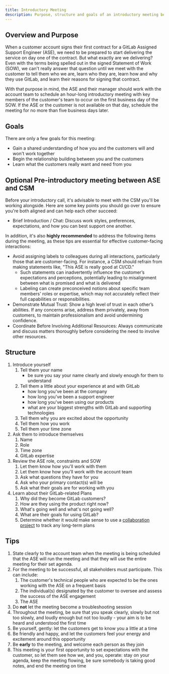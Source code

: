 ```yaml
---
title: Introductory Meeting
description: Purpose, structure and goals of an introductory meeting between an ASE and their new account, and tips for how to make the meeting successful
---
```


## Overview and Purpose

When a customer account signs their first contract for a GitLab Assigned
Support Engineer (ASE), we need to be prepared to start delivering the service
on day one of the contract. But what exactly are we delivering? Even with the
terms being spelled out in the signed Statement of Work (SOW), we can't really
answer that question until we meet with the customer to tell them who we are,
learn who they are, learn how and why they use GitLab, and learn their reasons
for signing that contract.

With that purpose in mind, the ASE and their manager should work with the
account team to schedule an hour-long introductory meeting with key members of
the customer's team to occur on the first business day of the SOW. If the ASE or
the customer is not available on that day, schedule the meeting for no more
than five business days later.

## Goals

There are only a few goals for this meeting:

- Gain a shared understanding of how you and the customers will and won't work
  together
- Begin the relationship building between you and the customers
- Learn what the customers really want and need from you

## **Optional** Pre-introductory meeting between ASE and CSM

Before your introductory call, it's advisable to meet with the CSM you'll
be working alongside. Here are some key points you should go over to ensure
you're both aligned and can help each other succeed:

- Brief Introduction / Chat: Discuss work styles, preferences, expectations,
and how you can best support one another.

In addition, it's also **highly recommended** to address the following items
during the meeting, as these tips are essential for effective customer-facing
interactions:

- Avoid assigning labels to colleagues during all interactions, particularly 
those that are customer-facing. For instance, a CSM should refrain from
making statements like, "This ASE is really good at CI/CD."
  - Such statements can inadvertently influence the customer’s expectations
and perceptions, potentially leading to misalignment between what is promised
and what is delivered
  - Labeling can create preconceived notions about specific team members'
roles or expertise, which may not accurately reflect their full
capabilities or responsibilities.
- Demonstrate Mutual Trust: Show a high level of trust in each other’s
abilities. If any concerns arise, address them privately, away from customers,
to maintain professionalism and avoid undermining confidence.
- Coordinate Before Involving Additional Resources: Always communicate and
discuss matters thoroughly before considering the need to involve other
resources.

## Structure

1. Introduce yourself
   1. Tell them your name
      - be sure you say your name clearly and slowly enough for them to
        understand
   1. Tell them a little about your experience at and with GitLab
      - how long you've been at the company
      - how long you've been a support engineer
      - how long you've been using our products
      - what are your biggest strengths with GitLab and supporting technologies
   1. Tell them why you are excited about the opportunity
   1. Tell them how you work
   1. Tell them your time zone
1. Ask them to introduce themselves
   1. Name
   1. Role
   1. Time zone
   1. GitLab expertise
1. Review the ASE role, constraints and SOW
   1. Let them know how you'll work with them
   1. Let them know how you'll work with the account team
   1. Ask what questions they have for you
   1. Ask who your primary contact(s) will be
   1. Ask what their goals are for working with you
1. Learn about their GitLab-related Plans
   1. Why did they become GitLab customers?
   1. How are they using the product right now?
   1. What's going well and what's not going well?
   1. What are their goals for using GitLab?
   1. Determine whether it would make sense to use a
     [collaboration project](../../../../customer-success/csm/customer-collaboration-project.html)
     to track any long-term plans

## Tips

1. State clearly to the account team when the meeting is being scheduled that
   the ASE will run the meeting and that they will use the entire meeting for
   their set agenda.
1. For the meeting to be successful, all stakeholders must participate. This
   can include:
   1. The customer's technical people who are expected to be the ones working
      with the ASE on a frequent basis
   1. The individual(s) designated by the customer to oversee and assess the success of the ASE engagement
   1. The ASE
1. Do **not** let the meeting become a troubleshooting session
1. Throughout the meeting, be sure that you speak clearly, slowly but not too
   slowly, and loudly enough but not too loudly - your aim is to be heard and
   understood the first time
1. Be yourself, gently: let the customers get to know you a little at a time
1. Be friendly and happy, and let the customers feel your energy and
   excitement around this opportunity
1. Be **early** to the meeting, and welcome each person as they join
1. This meeting is your first opportunity to set expectations with the customer,
   so let them see how we, and you, operate: stay on your agenda, keep the meeting
   flowing, be sure somebody is taking good notes, and end the meeting on time
